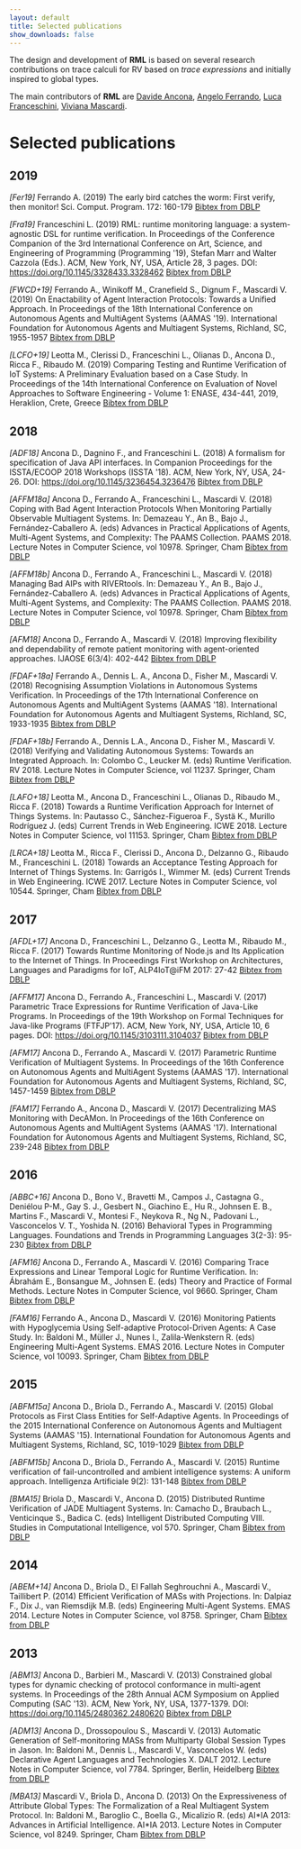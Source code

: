 ```yaml
---
layout: default
title: Selected publications
show_downloads: false
---
```

The design and development of **RML** is based on several research contributions on trace calculi for RV based on *trace expressions* and initially
inspired to global types.

The main contributors of **RML** are [Davide Ancona](https://person.dibris.unige.it/ancona-davide/), [Angelo Ferrando](https://angeloferrando.github.io/website/), [Luca Franceschini](https://www.dibris.unige.it/franceschini-luca), [Viviana Mascardi](https://person.dibris.unige.it/mascardi-viviana). 

# Selected publications 

## 2019 

*[Fer19]* Ferrando A. (2019) The early bird catches the worm: First verify, then monitor! Sci. Comput. Program. 172: 160-179 [Bibtex from DBLP](https://dblp.uni-trier.de/rec/bibtex/journals/scp/Ferrando19)

*[Fra19]* Franceschini L. (2019) RML: runtime monitoring language: a system-agnostic DSL for runtime verification. In Proceedings of the Conference Companion of the 3rd International Conference on Art, Science, and Engineering of Programming (Programming '19), Stefan Marr and Walter Cazzola (Eds.). ACM, New York, NY, USA, Article 28, 3 pages. DOI: https://doi.org/10.1145/3328433.3328462 [Bibtex from DBLP](https://dblp.uni-trier.de/rec/bibtex/conf/programming/Franceschini19)


*[FWCD+19]* Ferrando A., Winikoff M., Cranefield S., Dignum F., Mascardi V. (2019) On Enactability of Agent Interaction Protocols: Towards a Unified Approach. In Proceedings of the 18th International Conference on Autonomous Agents and MultiAgent Systems (AAMAS '19). International Foundation for Autonomous Agents and Multiagent Systems, Richland, SC, 1955-1957 [Bibtex from DBLP](https://dblp.uni-trier.de/rec/bibtex/conf/atal/FerrandoWCDM19)

*[LCFO+19]* Leotta M., Clerissi D., Franceschini L., Olianas D., Ancona D., Ricca F., Ribaudo M. (2019)
Comparing Testing and Runtime Verification of IoT Systems: A Preliminary Evaluation based on a Case Study.
In Proceedings of the 14th International Conference on Evaluation of Novel Approaches to Software Engineering - Volume 1: ENASE, 434-441, 2019, Heraklion, Crete, Greece [Bibtex from DBLP](https://dblp.uni-trier.de/rec/bibtex/conf/enase/LeottaCFOARR19)

## 2018 

*[ADF18]* Ancona D., Dagnino F., and Franceschini L. (2018) A formalism for specification of Java API interfaces. In Companion Proceedings for the ISSTA/ECOOP 2018 Workshops (ISSTA '18). ACM, New York, NY, USA, 24-26. DOI: https://doi.org/10.1145/3236454.3236476 [Bibtex from DBLP](https://dblp.uni-trier.de/rec/bibtex/conf/issta/AnconaDF18)

*[AFFM18a]* Ancona D., Ferrando A., Franceschini L., Mascardi V. (2018) Coping with Bad Agent Interaction Protocols When Monitoring Partially Observable Multiagent Systems. In: Demazeau Y., An B., Bajo J., Fernández-Caballero A. (eds) Advances in Practical Applications of Agents, Multi-Agent Systems, and Complexity: The PAAMS Collection. PAAMS 2018. Lecture Notes in Computer Science, vol 10978. Springer, Cham [Bibtex from DBLP](https://dblp.uni-trier.de/rec/bibtex/conf/paams/AnconaFFM18)

*[AFFM18b]* Ancona D., Ferrando A., Franceschini L., Mascardi V. (2018) Managing Bad AIPs with RIVERtools. In: Demazeau Y., An B., Bajo J., Fernández-Caballero A. (eds) Advances in Practical Applications of Agents, Multi-Agent Systems, and Complexity: The PAAMS Collection. PAAMS 2018. Lecture Notes in Computer Science, vol 10978. Springer, Cham [Bibtex from DBLP](https://dblp.uni-trier.de/rec/bibtex/conf/paams/AnconaFFM18a)

*[AFM18]* Ancona D., Ferrando A., Mascardi V. (2018)
Improving flexibility and dependability of remote patient monitoring with agent-oriented approaches. IJAOSE 6(3/4): 402-442 [Bibtex from DBLP](https://dblp.uni-trier.de/rec/bibtex/journals/ijaose/AnconaFM18)

*[FDAF+18a]* Ferrando A., Dennis L. A., Ancona D., Fisher M., Mascardi V. (2018) Recognising Assumption Violations in Autonomous Systems Verification. In Proceedings of the 17th International Conference on Autonomous Agents and MultiAgent Systems (AAMAS '18). International Foundation for Autonomous Agents and Multiagent Systems, Richland, SC, 1933-1935 [Bibtex from DBLP](https://dblp.uni-trier.de/rec/bibtex/conf/atal/FerrandoDA0M18)

*[FDAF+18b]* Ferrando A., Dennis L.A., Ancona D., Fisher M., Mascardi V. (2018) Verifying and Validating Autonomous Systems: Towards an Integrated Approach. In: Colombo C., Leucker M. (eds) Runtime Verification. RV 2018. Lecture Notes in Computer Science, vol 11237. Springer, Cham [Bibtex from DBLP](https://dblp.uni-trier.de/rec/bibtex/conf/rv/FerrandoDA0M18)

*[LAFO+18]* Leotta M., Ancona D., Franceschini L., Olianas D., Ribaudo M., Ricca F. (2018) Towards a Runtime Verification Approach for Internet of Things Systems. In: Pautasso C., Sánchez-Figueroa F., Systä K., Murillo Rodríguez J. (eds) Current Trends in Web Engineering. ICWE 2018. Lecture Notes in Computer Science, vol 11153. Springer, Cham [Bibtex from DBLP](https://dblp.uni-trier.de/rec/bibtex/conf/icwe/LeottaAFORR18)


*[LRCA+18]* Leotta M., Ricca F., Clerissi D., Ancona D., Delzanno G., Ribaudo M., Franceschini L. (2018) Towards an Acceptance Testing Approach for Internet of Things Systems. In: Garrigós I., Wimmer M. (eds) Current Trends in Web Engineering. ICWE 2017. Lecture Notes in Computer Science, vol 10544. Springer, Cham [Bibtex from DBLP](https://dblp.uni-trier.de/rec/bibtex/conf/icwe/LeottaRCADRF17)

## 2017

*[AFDL+17]* Ancona D., Franceschini L., Delzanno G., Leotta M., Ribaudo M., Ricca F. (2017)
Towards Runtime Monitoring of Node.js and Its Application to the Internet of Things. In Proceedings First Workshop on Architectures, Languages and Paradigms for IoT, ALP4IoT@iFM 2017: 27-42 [Bibtex from DBLP](https://dblp.uni-trier.de/rec/bibtex/journals/corr/abs-1802-01790)

*[AFFM17]* Ancona D., Ferrando A., Franceschini L., Mascardi V. (2017) Parametric Trace Expressions for Runtime Verification of Java-Like Programs. In Proceedings of the 19th Workshop on Formal Techniques for Java-like Programs (FTFJP'17). ACM, New York, NY, USA, Article 10, 6 pages. DOI: https://doi.org/10.1145/3103111.3104037 [Bibtex from DBLP](https://dblp.uni-trier.de/rec/bibtex/conf/ecoop/AnconaFFM17)

*[AFM17]* Ancona D., Ferrando A., Mascardi V. (2017) Parametric Runtime Verification of Multiagent Systems. In Proceedings of the 16th Conference on Autonomous Agents and MultiAgent Systems (AAMAS '17). International Foundation for Autonomous Agents and Multiagent Systems, Richland, SC, 1457-1459 [Bibtex from DBLP](https://dblp.uni-trier.de/rec/bibtex/conf/atal/AnconaFM17)

*[FAM17]* Ferrando A., Ancona D.,  Mascardi V. (2017) Decentralizing MAS Monitoring with DecAMon. In Proceedings of the 16th Conference on Autonomous Agents and MultiAgent Systems (AAMAS '17). International Foundation for Autonomous Agents and Multiagent Systems, Richland, SC, 239-248 [Bibtex from DBLP](https://dblp.uni-trier.de/rec/bibtex/conf/atal/FerrandoAM17)

## 2016

*[ABBC+16]* Ancona D., Bono V., Bravetti M., Campos J., Castagna G.,  Deniélou P-M., Gay S. J., Gesbert N., Giachino E., Hu R., Johnsen E. B., Martins F., Mascardi V., Montesi F., Neykova R., Ng N., Padovani L., Vasconcelos V. T., Yoshida N. (2016)
Behavioral Types in Programming Languages. Foundations and Trends in Programming Languages 3(2-3): 95-230 [Bibtex from DBLP](https://dblp.uni-trier.de/rec/bibtex/journals/ftpl/AnconaBB0CDGGGH16)

*[AFM16]* Ancona D., Ferrando A., Mascardi V. (2016) Comparing Trace Expressions and Linear Temporal Logic for Runtime Verification. In: Ábrahám E., Bonsangue M., Johnsen E. (eds) Theory and Practice of Formal Methods. Lecture Notes in Computer Science, vol 9660. Springer, Cham [Bibtex from DBLP](https://dblp.uni-trier.de/rec/bibtex/conf/birthday/AnconaFM16)

*[FAM16]* Ferrando A., Ancona D., Mascardi V. (2016) Monitoring Patients with Hypoglycemia Using Self-adaptive Protocol-Driven Agents: A Case Study. In: Baldoni M., Müller J., Nunes I., Zalila-Wenkstern R. (eds) Engineering Multi-Agent Systems. EMAS 2016. Lecture Notes in Computer Science, vol 10093. Springer, Cham [Bibtex from DBLP](https://dblp.uni-trier.de/rec/bibtex/conf/atal/FerrandoAM16)

## 2015

*[ABFM15a]* Ancona D., Briola D., Ferrando A., Mascardi V. (2015) Global Protocols as First Class Entities for Self-Adaptive Agents. In Proceedings of the 2015 International Conference on Autonomous Agents and Multiagent Systems (AAMAS '15). International Foundation for Autonomous Agents and Multiagent Systems, Richland, SC, 1019-1029 [Bibtex from DBLP](https://dblp.uni-trier.de/rec/bibtex/conf/atal/AnconaBFM15)

*[ABFM15b]* Ancona D., Briola D., Ferrando A., Mascardi V. (2015) Runtime verification of fail-uncontrolled and ambient intelligence systems: A uniform approach. Intelligenza Artificiale 9(2): 131-148 [Bibtex from DBLP](https://dblp.uni-trier.de/rec/bibtex/journals/ia/AnconaBFM15)


*[BMA15]* Briola D., Mascardi V., Ancona D. (2015) Distributed Runtime Verification of JADE Multiagent Systems. In: Camacho D., Braubach L., Venticinque S., Badica C. (eds) Intelligent Distributed Computing VIII. Studies in Computational Intelligence, vol 570. Springer, Cham [Bibtex from DBLP](https://dblp.uni-trier.de/rec/bibtex/conf/idc/BriolaMA14)

## 2014 

*[ABEM+14]* Ancona D., Briola D., El Fallah Seghrouchni A., Mascardi V., Taillibert P. (2014) Efficient Verification of MASs with Projections. In: Dalpiaz F., Dix J., van Riemsdijk M.B. (eds) Engineering Multi-Agent Systems. EMAS 2014. Lecture Notes in Computer Science, vol 8758. Springer, Cham [Bibtex from DBLP](https://dblp.uni-trier.de/rec/bibtex/conf/dalt/AnconaBFMT14)

## 2013

*[ABM13]* Ancona D., Barbieri M., Mascardi V. (2013) Constrained global types for dynamic checking of protocol conformance in multi-agent systems. In Proceedings of the 28th Annual ACM Symposium on Applied Computing (SAC '13). ACM, New York, NY, USA, 1377-1379. DOI: https://doi.org/10.1145/2480362.2480620 [Bibtex from DBLP](https://dblp.uni-trier.de/rec/bibtex/conf/sac/AnconaBM13)

*[ADM13]* Ancona D., Drossopoulou S., Mascardi V. (2013) Automatic Generation of Self-monitoring MASs from Multiparty Global Session Types in Jason. In: Baldoni M., Dennis L., Mascardi V., Vasconcelos W. (eds) Declarative Agent Languages and Technologies X. DALT 2012. Lecture Notes in Computer Science, vol 7784. Springer, Berlin, Heidelberg [Bibtex from DBLP](https://dblp.uni-trier.de/rec/bibtex/conf/dalt/AnconaDM12)

*[MBA13]* Mascardi V., Briola D., Ancona D. (2013) On the Expressiveness of Attribute Global Types: The Formalization of a Real Multiagent System Protocol. In: Baldoni M., Baroglio C., Boella G., Micalizio R. (eds) AI\*IA 2013: Advances in Artificial Intelligence. AI\*IA 2013. Lecture Notes in Computer Science, vol 8249. Springer, Cham [Bibtex from DBLP](https://dblp.uni-trier.de/rec/bibtex/conf/aiia/MascardiBA13)





